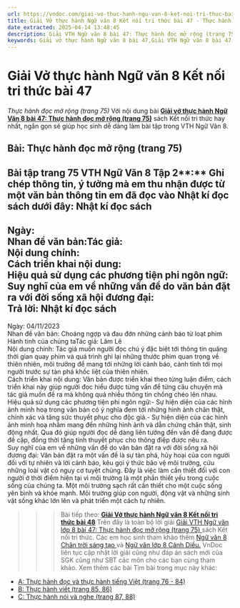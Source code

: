 ```yaml
---
url: https://vndoc.com/giai-vo-thuc-hanh-ngu-van-8-ket-noi-tri-thuc-bai-47-319983
title: Giải Vở thực hành Ngữ văn 8 Kết nối tri thức bài 47 - Thực hành đọc mở rộng (trang 75) - VnDoc.com
date_extracted: 2025-04-14 13:48:45
description: Giải VTH Ngữ văn 8 bài 47: Thực hành đọc mở rộng (trang 75) sách Kết nối tri thức có đáp án chi tiết cho các bạn cùng tham khảo.
keywords: Giải vở thực hành Ngữ văn 8 bài 47,Giải VTH Ngữ văn 8 bài 47 Kết nối tri thức,Giải vở thực hành Ngữ văn KNTT lớp 8,Ngữ văn lớp 8,Ngữ văn lớp 8 Kết nối tri thức,giải vở thực hành Ngữ văn lớp 8,bài Thực hành đọc mở rộng (trang 75)
---
```


# Giải Vở thực hành Ngữ văn 8 Kết nối tri thức bài 47
 _Thực hành đọc mở rộng \(trang 75\)_
Với nội dung bài [**Giải vở thực hành Ngữ Văn 8 bài 47: Thực hành đọc mở rộng \(trang 75\)**](<https://vndoc.com/giai-vo-thuc-hanh-ngu-van-8-ket-noi-tri-thuc-bai-47-319983>) sách Kết nối tri thức hay nhất, ngắn gọn sẽ giúp học sinh dễ dàng làm bài tập trong VTH Ngữ Văn 8.
## **Bài: Thực hành đọc mở rộng \(trang 75\)**
**Bài tập trang 75 VTH Ngữ Văn 8 Tập 2****:** Ghi chép thông tin, ý tưởng mà em thu nhận được từ một văn bản thông tin em đã đọc vào Nhật kí đọc sách dưới đây:
**Nhật kí đọc sách**  
---  
Ngày:  
Nhan đề văn bản:Tác giả:  
Nội dung chính:  
Cách triển khai nội dung:  
Hiệu quả sử dụng các phương tiện phi ngôn ngữ:  
Suy nghĩ của em về những vấn đề do văn bản đặt ra với đời sống xã hội đương đại:  
**Trả lời:**
**Nhật kí đọc sách**  
---  
Ngày: 04/11/2023  
Nhan đề văn bản: Choáng ngợp và đau đớn những cảnh báo từ loạt phim Hành tinh của chúng taTác giả: Lâm Lê  
Nội dung chính: Tác giả muốn người đọc chú ý đặc biệt tới thông tin quãng thời gian quay phim và quá trình ghi lại những thước phim quan trọng về thiên nhiên, môi trường để mang tới những lời cảnh báo, cảnh tỉnh tới mọi người trước sự tàn phá khốc liệt của thiên nhiên.  
Cách triển khai nội dung: Văn bản được triển khai theo từng luận điểm, cách triển khai này giúp người đọc hiểu được từng vấn đề từng câu chuyện mà tác giả muốn đề ra mà không quá nhiều thông tin chồng chéo lên nhau.  
Hiệu quả sử dụng các phương tiện phi ngôn ngữ:\- Sự hiện diện của các hình ảnh minh hoạ trong văn bản có ý nghĩa đem tới những hình ảnh chân thật, chính xác và tăng sức thuyết phục cho độc giả.\- Sự hiện diện của các hình ảnh minh hoạ nhằm mang đến những hình ảnh và dẫn chứng chân thật, sinh động nhất. Qua đó giúp người đọc dễ dàng liên tưởng đến vấn đề đang được đề cập, đồng thời tăng tính thuyết phục cho thông điệp được nêu ra.  
Suy nghĩ của em về những vấn đề do văn bản đặt ra với đời sống xã hội đương đại: Văn bản đặt ra một vấn đề là sự tàn phá, hủy hoại của con người đối với tự nhiên và lời cảnh báo, kêu gọi ý thức bảo vệ môi trường, cứu những loài vật có nguy cơ tuyệt chủng. Đây là việc làm cần thiết đối với con người ở thời điểm hiện tại vì môi trường là một phần thiết yếu trong cuộc sống của chúng ta. Một môi trường sạch rất cần thiết cho một cuộc sống yên bình và khỏe mạnh. Môi trường giúp con người, động vật và những sinh vật sống khác lớn lên và phát triển một cách tự nhiên.  
>>> Bài tiếp theo: [**Giải Vở thực hành Ngữ văn 8 Kết nối tri thức bài 48**](<https://vndoc.com/giai-vo-thuc-hanh-ngu-van-8-ket-noi-tri-thuc-bai-48-319984>)
Trên đây là toàn bộ lời giải [Giải VTH Ngữ văn lớp 8 bài 47: Thực hành đọc mở rộng \(trang 75\) ](<https://vndoc.com/giai-vo-thuc-hanh-ngu-van-8-ket-noi-tri-thuc-bai-47-319983>)sách Kết nối tri thức. Các em học sinh tham khảo thêm [Ngữ văn 8 Chân trời sáng tạo ](<https://vndoc.com/ngu-van-8-chan-troi-sang-tao>)và [Ngữ văn lớp 8 Cánh Diều.](<https://vndoc.com/ngu-van-8-canh-dieu>) VnDoc liên tục cập nhật lời giải cũng như đáp án  sách mới của SGK cũng như SBT các môn cho các bạn cùng tham khảo.
Xem thêm các bài Tìm bài trong mục này khác:
  * [A: Thực hành đọc và thực hành tiếng Việt \(trang 76 - 84\)](</giai-vo-thuc-hanh-ngu-van-8-ket-noi-tri-thuc-bai-48-319984>)
  * [B: Thực hành viết \(trang 85, 86\)](</giai-vo-thuc-hanh-ngu-van-8-ket-noi-tri-thuc-bai-49-319985>)
  * [C: Thực hành nói và nghe \(trang 87, 88\)](</giai-vo-thuc-hanh-ngu-van-8-ket-noi-tri-thuc-bai-50-319986>)


